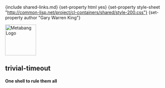 {include shared-links.md}
{set-property html yes}
{set-property style-sheet "http://common-lisp.net/project/cl-containers/shared/style-200.css"}
{set-property author "Gary Warren King"}

[devel-list]: http://common-lisp.net/cgi-bin/mailman/listinfo/trivial-timeout-devel
[cliki-home]: http://www.cliki.net/trivial-timeout
[tarball]: http://common-lisp.net/project/trivial-timeout/trivial-timeout.tar.gz

[KMRCL]: http://www.cliki.net/kmrcl

<div id="header">
	<span class="logo"><a href="http://www.metabang.com/" title="metabang.com"><img src="http://common-lisp.net/project/cl-containers/shared/metabang-2.png" title="metabang.com" width="100" alt="Metabang Logo" /></a></span>

## trivial-timeout

#### One shell to rule them all

</div>



